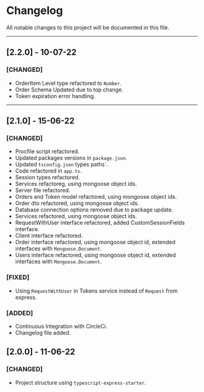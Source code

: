 # Changelog

All notable changes to this project will be documented in this file.

---

## [2.2.0] - 10-07-22

### [CHANGED]

- OrderItem Level type refactored to `Number`.
- Order Schema Updated due to top change.
- Token expiration error handling. 

---

## [2.1.0] - 15-06-22

### [CHANGED]

- Procfile script refactored.
- Updated packages versions in `package.json`.
- Updated `tsconfig.json` types paths`.
- Code refactored in `app.ts`.
- Session types refactored.
- Services refactoreg, using mongoose object ids.
- Server file refactored.
- Orders and Token model refactored, using mongoose object ids.
- Order dto refactored, using mongoose object ids.
- Database connection options removed due to package update.
- Services refactored, using mongoose object ids.
- RequestWithUser interface refactored, added CustomSessionFields interface.
- Client interface refactored.
- Order interface refactored, using mongoose object id, extended interfaces with `Mongoose.Document`.
- Users interface refactored, using mongoose object id, extended interfaces with `Mongoose.Document`.

### [FIXED]

- Using `RequestWithUser` in Tokens service instead of `Request` from express.

### [ADDED]

- Continuous Integration with CircleCi.
- Changelog file added.

## [2.0.0] - 11-06-22

### [CHANGED]

- Project structure using `typescript-express-starter`.
